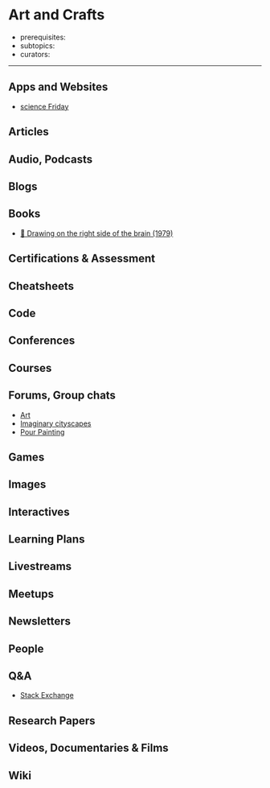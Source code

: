 # Art and Crafts

- prerequisites:
- subtopics:
- curators:

------

## Apps and Websites

- [science Friday](https://www.sciencefriday.com/topics/art-culture-history/)

## Articles

## Audio, Podcasts

## Blogs

## Books

- [📕 Drawing on the right side of the brain (1979)](http://www.goodreads.com/book/show/627206.The_New_Drawing_on_the_Right_Side_of_the_Brain)

## Certifications & Assessment

## Cheatsheets

## Code

## Conferences

## Courses

## Forums, Group chats

- [Art](https://www.reddit.com/r/Art/)
- [Imaginary cityscapes](https://www.reddit.com/r/ImaginaryCityscapes/)
- [Pour Painting](https://www.reddit.com/r/PourPainting/)

## Games

## Images

## Interactives

## Learning Plans

## Livestreams

## Meetups

## Newsletters

## People

## Q&A

- [Stack Exchange](https://crafts.stackexchange.com/)

## Research Papers

## Videos, Documentaries & Films

## Wiki
